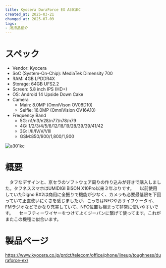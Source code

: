 ```yaml
---
title: Kyocera DuraForce EX A301KC
created_at: 2025-03-21
changed_at: 2025-07-09
tags:
- 所持品紹介
---
```


# スペック
- Vendor: Kyocera
- SoC (System-On-Chip): MediaTek Dimensity 700
- RAM: 4GB LPDDR4X
- Storage: 64GB UFS2.2
- Screen: 5.8 inch IPS (HD+)
- OS: Android 14 Upside Down Cake
- Camera
  - Main: 8.0MP (OmniVison OV08D10)
  - Selfie: 16.0MP (OmniVision OV16A10)
- Frequency Band
  - 5G: n1/n3/n28/n77/n78/n79
  - 4G: 1/2/3/4/5/8/12/18/19/28/39/39/41/42
  - 3G: I/II/IV/V/VIII
  - GSM:850/900/1,800/1,900 

![a301kc](https://media.misskeyusercontent.jp/io/e01ee408-7619-4825-b3c9-5783b9ffd03d.jpg)

# 概要
　タフなデザインと、京セラのソフトウェア周りの作り込みが好きで購入しました。タフネススマホはUMIDIGI BISON X10Pro以来３年ぶりです。
　以前使用していたDigno BX2は商用に全振りで機能が少なく、カメラも必要最低限を下回っていて正直使いにくさを感じましたが、こっちはNFCやおサイフケータイ、FMラジオなどでかなり充実していて、NFC位置も相まって非常に使いやすいです。
　セーフティーワイヤーをつけてよくジーパンに繋げて使ってます。これがまたこの機種に似合います。

# 製品ページ
https://www.kyocera.co.jp/prdct/telecom/office/phone/lineup/toughness/duraforce-ex/